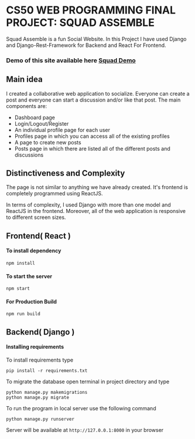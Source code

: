# CS50 WEB PROGRAMMING FINAL PROJECT: SQUAD ASSEMBLE
Squad Assemble is a fun Social Website. In this Project I have used Django and Django-Rest-Framework for Backend and React For Frontend.

### Demo of this site available here [Squad Demo](https://squad.com)


## Main idea
I created a collaborative web application to socialize. Everyone can create a post and everyone can start a discussion and/or like that post. The main components are:

* Dashboard page
* Login/Logout/Register
* An individual profile page for each user
* Profiles page in which you can access all of the existing profiles
* A page to create new posts
* Posts page in which there are listed all of the different posts and discussions


## Distinctiveness and Complexity
The page is not similar to anything we have already created. It's frontend is completely programmed using ReactJS.

In terms of complexity, I used Django with more than one model and ReactJS in the frontend. 
Moreover, all of the web application is responsive to different screen sizes.


## Frontend( React )

#### To install dependency
```
npm install
```

#### To start the server
```
npm start
```

#### For Production Build
```
npm run build
```

## Backend( Django )

#### Installing requirements
To install requirements type
```
pip install -r requirements.txt
```

To migrate the database open terminal in project directory and type
```
python manage.py makemigrations
python manage.py migrate
```

To run the program in local server use the following command
```
python manage.py runserver
```

Server will be available at `http://127.0.0.1:8000` in your browser



